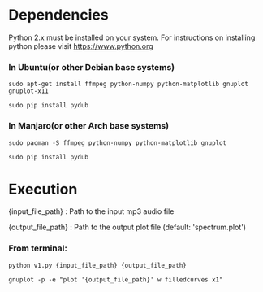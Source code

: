 # Dependencies




Python 2.x must be installed on your system. For instructions on installing python please visit https://www.python.org

### In Ubuntu(or other Debian base systems)
```
sudo apt-get install ffmpeg python-numpy python-matplotlib gnuplot gnuplot-x11

sudo pip install pydub
```

### In Manjaro(or other Arch base systems)
```
sudo pacman -S ffmpeg python-numpy python-matplotlib gnuplot

sudo pip install pydub
```



# Execution




{input_file_path}	:	Path to the input mp3 audio file

{output_file_path}	:	Path to the output plot file (default: 'spectrum.plot')


### From terminal:
```
python v1.py {input_file_path} {output_file_path}

gnuplot -p -e "plot '{output_file_path}' w filledcurves x1"
```
